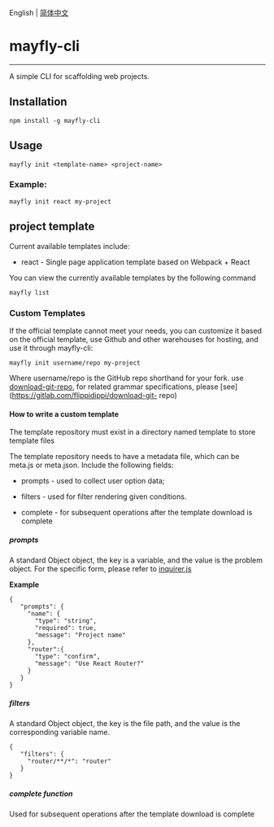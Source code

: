 English | [简体中文](./README.zh-CN.md)

# mayfly-cli
----
A simple CLI for scaffolding web projects.

## Installation  

```
npm install -g mayfly-cli
```

## Usage 

```
mayfly init <template-name> <project-name>
```
### Example:  

```
mayfly init react my-project
```

## project template

Current available templates include:  

- react&nbsp;-&nbsp;Single page application template based on Webpack + React  

You can view the currently available templates by the following command

```
mayfly list
```

### Custom Templates
If the official template cannot meet your needs, you can customize it based on the official template, use Github and other warehouses for hosting, and use it through mayfly-cli:  

```
mayfly init username/repo my-project
```
Where username/repo is the GitHub repo shorthand for your fork. use [download-git-repo](https://gitlab.com/flippidippi/download-git-repo), for related grammar specifications, please [see](https://gitlab.com/flippidippi/download-git- repo)

#### How to write a custom template

The template repository must exist in a directory named template to store template files

The template repository needs to have a metadata file, which can be meta.js or meta.json. Include the following fields:

- prompts - used to collect user option data;

- filters - used for filter rendering given conditions.

- complete - for subsequent operations after the template download is complete

##### prompts

A standard Object object, the key is a variable, and the value is the problem object. For the specific form, please refer to [inquirer.js](https://github.com/SBoudrias/Inquirer.js/#question)

**Example**
```
{
   "prompts": {
     "name": {
       "type": "string",
       "required": true,
       "message": "Project name"
     },
     "router":{
       "type": "confirm",
       "message": "Use React Router?"
     }
   }
}
```

##### filters

A standard Object object, the key is the file path, and the value is the corresponding variable name.

```
{
   "filters": {
     "router/**/*": "router"
   }
}
```

##### complete function

Used for subsequent operations after the template download is complete
